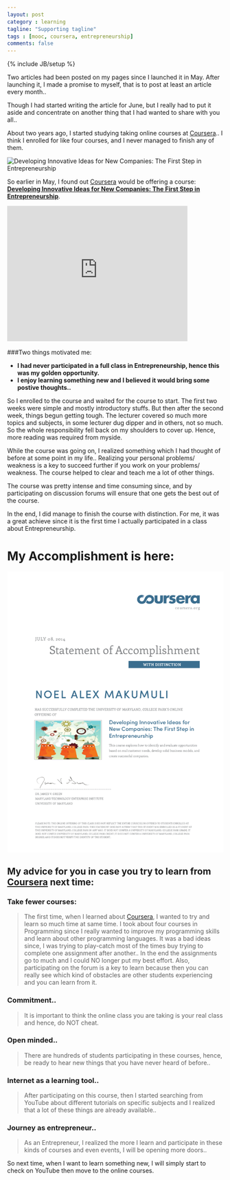 ```yaml
---
layout: post
category : learning
tagline: "Supporting tagline"
tags : [mooc, coursera, entrepreneurship]
comments: false
---
```

{% include JB/setup %}

Two articles had been posted on my pages since I launched it in May. After launching it, I made a promise to myself, that is to post at least an article every month..

Though I had started writing the article for June, but I really had to put it aside and concentrate on another thing that I had wanted to share with you all..

About two years ago, I started studying taking online courses at [Coursera](https://www.coursera.org/).. I think I enrolled for like four courses, and I never managed to finish any of them.

![Developing Innovative Ideas for New Companies: The First Step in Entrepreneurship](https://d2wvvaown1ul17.cloudfront.net/site-static/pages/home/template/coursera_logo_small.png)

So earlier in May, I found out [Coursera](https://www.coursera.org/) would be offering a course: **[Developing Innovative Ideas for New Companies: The First Step in Entrepreneurship](https://www.coursera.org/course/innovativeideas)**.

<iframe width="420" height="315" src="https://d1a2y8pfnfh44t.cloudfront.net/LEJZdizgP1k/full/540p/index.webm" frameborder="0" allowfullscreen="allowfullscreen">  </iframe>

###Two things motivated me:
*  **I had never participated in a full class in Entrepreneurship, hence this was my golden opportunity.**
*  **I enjoy learning something new and I believed it would bring some postive thoughts..**

So I enrolled to the course and waited for the course to start. The first two weeks were simple and mostly introductory stuffs. But then after the second week, things begun getting tough. The lecturer covered so much more topics and subjects, in some lecturer dug dipper and in others, not so much. So the whole responsibility fell back on my shoulders to cover up. Hence, more reading was required from myside.

While the course was going on, I realized something which I had thought of before at some point in my life.. Realizing your personal problems/ weakness is a key to succeed further if you work on your problems/ weakness. The course helped to clear and teach me a lot of other things.

The course was pretty intense and time consuming since, and by participating on discussion forums will ensure that one gets the best out of the course.

In the end, I did manage to finish the course with distinction. For me, it was a great achieve since it is the first time I actually participated in a class about Entrepreneurship.

# My Accomplishment is here:

![Certificate of Accomplishment](/assets/CourseraInnovativeideas2014.png)

## My advice for you in case you try to learn from [Coursera](https://www.coursera.org/) next time:

### Take fewer courses:

>The first time, when I learned about [Coursera](https://www.coursera.org/), I wanted to try and learn so much time at same time. I took about four courses in Programming since I really wanted to improve my programming skills and learn about other programming languages. It was a bad ideas since, I was trying to play-catch most of the times buy trying to complete one assignment after another.. In the end the assignments go to much and I could NO longer put my best effort.
>Also, participating on the forum is a key to learn because then you can really see which kind of obstacles are other students experiencing and you can learn from it.

### Commitment..

> It is important to think the online class you are taking is your real class and hence, do NOT cheat.

### Open minded..

> There are hundreds of students participating in these courses, hence, be ready to hear new things that you have never heard of before..

### Internet as a learning tool..

>After participating on this course, then I started searching from YouTube about different tutorials on specific subjects and I realized that a lot of these things are already available..

### Journey as entrepreneur..

> As an Entrepreneur, I realized the more I learn and participate in these kinds of courses and even events, I will be opening more doors..

So next time, when I want to learn something new, I will simply start to check on YouTube then move to the online courses.
